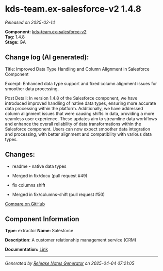 #  kds-team.ex-salesforce-v2 1.4.8

_Released on 2025-02-14_

**Component:** [kds-team.ex-salesforce-v2](https://github.com/keboola/component-salesforce-v2)  
**Tag:** [1.4.8](https://github.com/keboola/component-salesforce-v2/releases/tag/1.4.8)  
**Stage:** GA


## Change log (AI generated):
Title:
Improved Data Type Handling and Column Alignment in Salesforce Component

Excerpt:
Enhanced data type support and fixed column alignment issues for smoother data processing.

Post Detail:
In version 1.4.8 of the Salesforce component, we have introduced improved handling of native data types, ensuring more accurate data processing within the platform. Additionally, we have addressed column alignment issues that were causing shifts in data, providing a more seamless user experience. These updates aim to streamline data workflows and enhance the overall reliability of data transformations within the Salesforce component. Users can now expect smoother data integration and processing, with better alignment and compatibility with various data types.



## Changes:



- readme - native data types 




- Merged in fix/docu (pull request #49) 




- fix columns shift 








- Merged in fix/columns-shift (pull request #50) 



[Compare on GitHub](https://github.com/keboola/component-salesforce-v2/compare/1.4.7...1.4.8)



## Component Information
**Type:** extractor
**Name:** Salesforce

**Description:** A customer relationship management service (CRM) 


**Documentation:** [Link](https://help.keboola.com/components/extractors/marketing-sales/salesforce/)



---
_Generated by [Release Notes Generator](https://github.com/keboola/release-notes-generator)
on 2025-04-04 07:21:05_